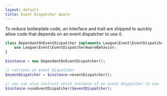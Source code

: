```yaml
---
layout: default
title: Event Dispatcher Aware
---
```


To reduce boilerplate code, an interface and trait are shipped to
quickly allow code that depends on an event dispatcher to use it.

```php
class DependantOnEventDispatcher implements League\Event\EventDispatcherAware{
    use League\Event\EventDispatcherAwareBehavior;
}

$instance = new DependantOnEventDispatcher();

// retrieve an event dispatcher
$eventDispatcher = $instance->eventDispatcher();

// you can also instruct which instance of an event dispatcher to use
$instance->useEventDispatcher($eventDispatcher);
```
